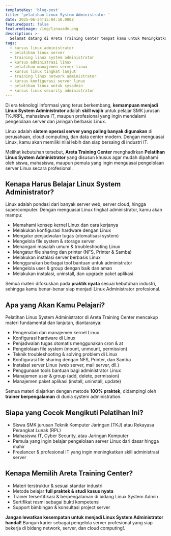 ```yaml
---
templateKey: 'blog-post'
title: 'pelatihan Linux System Administrator '
date: 2025-06-24T15:04:10.000Z
featuredpost: false
featuredimage: /img/linuxadm.png
description: >-
  Selamat datang di Areta Training Center tempat kamu untuk Meningkatkan Skill bukan hanya dibidang IT tapi juga Bisnis Digital dengan Metode Full Praktek! Dunia IT terus berkembang, dan keahlian yang kamu miliki hari ini menentukan masa depan kariermu.
tags:
  - kursus linux administrator
  - pelatihan linux server
  - training linux system administrator
  - kursus administrasi linux
  - pelatihan manajemen server linux
  - kursus linux tingkat lanjut
  - training linux network administrator
  - kursus konfigurasi server linux
  - pelatihan linux untuk sysadmin
  - kursus linux security administrator
---
```



Di era teknologi informasi yang terus berkembang, **kemampuan menjadi Linux System Administrator** adalah **skill wajib** untuk pelajar SMK jurusan TKJ/RPL, mahasiswa IT, maupun profesional yang ingin mendalami pengelolaan server dan jaringan berbasis Linux.

Linux adalah **sistem operasi server yang paling banyak digunakan** di perusahaan, cloud computing, dan data center modern. Dengan menguasai Linux, kamu akan memiliki nilai lebih dan siap bersaing di industri IT.

Melihat kebutuhan tersebut, **Areta Training Center** menghadirkan **Pelatihan Linux System Administrator** yang disusun khusus agar mudah dipahami oleh siswa, mahasiswa, maupun pemula yang ingin menguasai pengelolaan server Linux secara profesional.

## Kenapa Harus Belajar Linux System Administrator?
Linux adalah pondasi dari banyak server web, server cloud, hingga supercomputer. Dengan menguasai Linux tingkat administrator, kamu akan mampu:
*  Memahami konsep kernel Linux dan cara kerjanya
*  Melakukan konfigurasi hardware dengan Linux
*  Mengatur penjadwalan tugas (otomatisasi system)
*  Mengelola file system & storage server
*  Menangani masalah umum & troubleshooting Linux
*  Mengatur file sharing dan printer (NFS, Printer & Samba)
*  Melakukan instalasi server berbasis Linux
*  Menggunakan berbagai tool bantuan untuk administrator
*  Mengelola user & group dengan baik dan aman
*  Melakukan instalasi, uninstall, dan upgrade paket aplikasi

Semua materi difokuskan pada **praktik nyata** sesuai kebutuhan industri, sehingga kamu benar-benar siap menjadi Linux Administrator profesional.

## Apa yang Akan Kamu Pelajari?
Pelatihan Linux System Administrator di Areta Training Center mencakup materi fundamental dan lanjutan, diantaranya:

*  Pengenalan dan manajemen kernel Linux
*  Konfigurasi hardware di Linux
*  Penjadwalan tugas otomatis menggunakan cron & at
*  Pengelolaan file system (mount, unmount, permission)
*  Teknik troubleshooting & solving problem di Linux
*  Konfigurasi file sharing dengan NFS, Printer, dan Samba
*  Instalasi server Linux (web server, mail server, dll.)
*  Penggunaan tools bantuan bagi administrator Linux
*  Manajemen user & group (add, delete, permission)
*  Manajemen paket aplikasi (install, uninstall, update)

Semua materi diajarkan dengan metode **100% praktek**, didampingi oleh **trainer berpengalaman** di dunia system administration.

## Siapa yang Cocok Mengikuti Pelatihan Ini?
*  Siswa SMK jurusan Teknik Komputer Jaringan (TKJ) atau Rekayasa Perangkat Lunak (RPL)
*  Mahasiswa IT, Cyber Security, atau Jaringan Komputer
*  Pemula yang ingin belajar pengelolaan server Linux dari dasar hingga mahir
*  Freelancer & profesional IT yang ingin meningkatkan skill administrasi server

## Kenapa Memilih Areta Training Center?
*  Materi terstruktur & sesuai standar industri
*  Metode belajar **full praktek & studi kasus nyata**
* Trainer tersertifikasi & berpengalaman di bidang Linux System Admin
*  Sertifikat resmi sebagai bukti kompetensi
* Support bimbingan & konsultasi project server

**Jangan lewatkan kesempatan untuk menjadi Linux System Administrator handal!**
Bangun karier sebagai pengelola server profesional yang siap bekerja di bidang network, server, dan cloud computing!.


